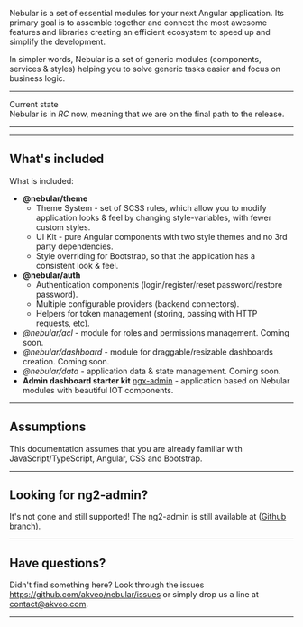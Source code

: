 Nebular is a set of essential modules for your next Angular application.
Its primary goal is to assemble together and connect the most awesome features and libraries creating an efficient ecosystem to speed up and simplify the development.

In simpler words, Nebular is a set of generic modules (components, services & styles) helping you to solve generic tasks easier and focus on business logic.
<hr class="section-end">

<div class="note note-info">
  <div class="note-title">Current state</div>
  <div class="note-body">
    Nebular is in <i>RC</i> now, meaning that we are on the final path to the release.
  </div>
</div>
<hr class="section-end">
<hr class="section-end">

## What's included

What is included:

- **@nebular/theme**
  - Theme System - set of SCSS rules, which allow you to modify application looks & feel by changing style-variables, with fewer custom styles.
  - UI Kit - pure Angular components with two style themes and no 3rd party dependencies.
  - Style overriding for Bootstrap, so that the application has a consistent look & feel.
- **@nebular/auth**
  - Authentication components (login/register/reset password/restore password).
  - Multiple configurable providers (backend connectors).
  - Helpers for token management (storing, passing with HTTP requests, etc).
- *@nebular/acl* - module for roles and permissions management. Coming soon.
- *@nebular/dashboard* - module for draggable/resizable dashboards creation. Coming soon.
- *@nebular/data* - application data & state management. Coming soon.
- **Admin dashboard starter kit** [ngx-admin](https://github.com/akveo/ngx-admin) - application based on Nebular modules with beautiful IOT components.
<hr class="section-end">

## Assumptions

This documentation assumes that you are already familiar with JavaScript/TypeScript, Angular, CSS and Bootstrap.
<hr class="section-end">

## Looking for ng2-admin?
It's not gone and still supported! The ng2-admin is still available at ([Github branch](https://github.com/akveo/ng2-admin/tree/ng2-admin)).
<hr class="section-end">

## Have questions?
Didn't find something here? Look through the issues https://github.com/akveo/nebular/issues or simply drop us a line at <a href="mailto:contact@akveo.com">contact@akveo.com</a>.
<hr class="section-end">

